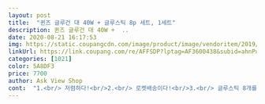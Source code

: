 ```yaml
---
layout: post 
title:  "퀸즈 글루건 대 40W + 글루스틱 8p 세트, 1세트" 
description: 퀸즈 글루건 대 40W +  ..
date: 2020-08-21 16:17:53 
img: https://static.coupangcdn.com/image/product/image/vendoritem/2019/01/18/4011212701/92727513-05a8-4e69-bfc3-ba8e292d3b03.jpg 
linkUrl: https://link.coupang.com/re/AFFSDP?lptag=AF3600438&subid=ahnPublicAsk&pageKey=141571381&itemId=412294685&vendorItemId=4011212701&traceid=V0-113-68ac8719f7842a07 
categories: [1021] 
color: 5A8DF3 
price: 7700 
author: Ask View Shop 
cont:  "1.<br/> 저렴하다!<br/>2.<br/> 로켓배송이다!<br/>3.<br/> 글루스틱 8개를 함께 준다!<br/>7700원이면 꽤 저렴한 가격이죠!ㅋㅋ<br/>●가볍고 간편하게 사용하기 좋네요<br/>●가열은 1분정도면 됩니다<br/>●글루건전용본드까지 서비스로 넉넉히 들어있네요<br/>●냄새없습니다<br/>●접착률도 좋아요<br/>●제품받고 포스터부터 타일등 여러곳에 사용<br/>●착한가격에 좋은제품입니다<br/>✔9세 어린이가 혼자 사용할정도의 그립감입니다<br/>✔가격 좀 더 올라가더라두 온오프 버튼이 있음 더 편하겠지만  요즘은  똑딱이버튼식 콘센트를 이용하기때문에 큰 문제돼진 않았어요^^<br/>✔구매이유<br/>✔본드 재구매할때 규격맞춰서 사는게 좀 귀찮을듯 싶긴한데<br/>✔본드가 커서 그런가? 좀 굴게 나오는편!<br/>✔사용감<br/>✔앞에 거치대가 있어서 세워놓을수 있습니다<br/>가격대비  좋습니다!맘에 들어요^^<br/>그런데 본드가 두꺼운데 넘나 빨리 없어지네요;<br/>글루건이 붙였다가 떼기도 편하고 무언갈 고정하기가 편해서 좋은 물건이죠!<br/>몇번 안 짠것 같은데 어느순간 없어져있음;;<br/>문구점 가면 더 비싸게 팔 것 같더라구요<br/>물론 포함된 가격일 수 있지만 따로 사기엔 귀찮기도 하고 사면 양도 엄청 많이 사야할 것 같더라구요!<br/>미세한 작업 하실분들은 다른거 사시는것 권유드립니다.<br/><br/>빠르고 안전한 로켓배송!!<br/>사면 거의 쓰지 않을 것 같지만 꼭 필요해서 구입했어요.<br/><br/>아이랑 방학동안 폼보드를 이용해서 만들기해보려고 구매하게 됐어요!<br/>역시 로켓배송이 최고죠!<br/>열전도율이  빨라서 빨리 쓸수 있어서 좋습니다<br/>이러한 이유로 이 제품을 구입했고.<br/> 집 천장에 크로마키 천을 잘 부착했답니다!^^<br/>제가 이 제품을 선택한 이유는<br/>필요할 일이 거의 없지만 가끔 사용할 일 있는 글루건!<br/>" 
---
```

